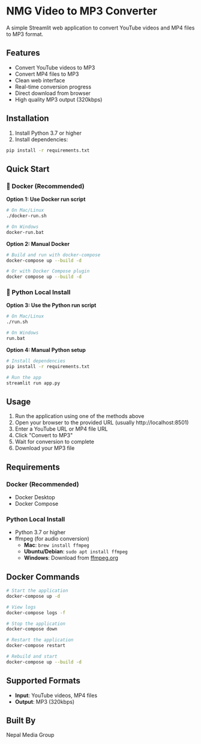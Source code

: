# NMG Video to MP3 Converter

A simple Streamlit web application to convert YouTube videos and MP4 files to MP3 format.

## Features

- Convert YouTube videos to MP3
- Convert MP4 files to MP3
- Clean web interface
- Real-time conversion progress
- Direct download from browser
- High quality MP3 output (320kbps)

## Installation

1. Install Python 3.7 or higher
2. Install dependencies:
```bash
pip install -r requirements.txt
```

## Quick Start

### 🐳 Docker (Recommended)

**Option 1: Use Docker run script**
```bash
# On Mac/Linux
./docker-run.sh

# On Windows
docker-run.bat
```

**Option 2: Manual Docker**
```bash
# Build and run with docker-compose
docker-compose up --build -d

# Or with Docker Compose plugin
docker compose up --build -d
```

### 🐍 Python Local Install

**Option 3: Use the Python run script**
```bash
# On Mac/Linux
./run.sh

# On Windows
run.bat
```

**Option 4: Manual Python setup**
```bash
# Install dependencies
pip install -r requirements.txt

# Run the app
streamlit run app.py
```

## Usage

1. Run the application using one of the methods above
2. Open your browser to the provided URL (usually http://localhost:8501)
3. Enter a YouTube URL or MP4 file URL
4. Click "Convert to MP3"
5. Wait for conversion to complete
6. Download your MP3 file

## Requirements

### Docker (Recommended)
- Docker Desktop
- Docker Compose

### Python Local Install
- Python 3.7 or higher
- ffmpeg (for audio conversion)
  - **Mac**: `brew install ffmpeg`
  - **Ubuntu/Debian**: `sudo apt install ffmpeg`
  - **Windows**: Download from [ffmpeg.org](https://ffmpeg.org/download.html)

## Docker Commands

```bash
# Start the application
docker-compose up -d

# View logs
docker-compose logs -f

# Stop the application
docker-compose down

# Restart the application
docker-compose restart

# Rebuild and start
docker-compose up --build -d
```

## Supported Formats

- **Input**: YouTube videos, MP4 files
- **Output**: MP3 (320kbps)

## Built By

Nepal Media Group
